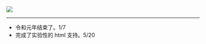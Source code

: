 
![](https://i.pximg.net/img-original/img/2019/12/27/23/13/37/78517232_p0.jpg)

---

+ 令和元年结束了。<time>1/7</time>
+ 完成了实验性的 html 支持。<time>5/20</time>
